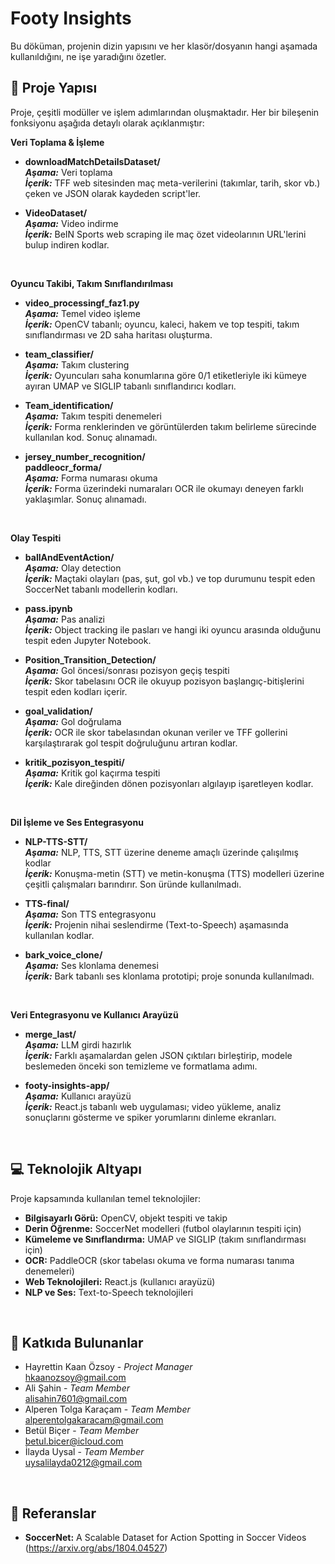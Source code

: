 # Footy Insights

Bu döküman, projenin dizin yapısını ve her klasör/dosyanın hangi aşamada kullanıldığını, ne işe yaradığını özetler.
<br>


## 📂 Proje Yapısı

Proje, çeşitli modüller ve işlem adımlarından oluşmaktadır. Her bir bileşenin fonksiyonu aşağıda detaylı olarak açıklanmıştır:
<br>

**Veri Toplama & İşleme**

- **downloadMatchDetailsDataset/** <br>
***Aşama:*** Veri toplama <br>
***İçerik:*** TFF web sitesinden maç meta-verilerini (takımlar, tarih, skor vb.) çeken ve JSON olarak kaydeden script'ler.

- **VideoDataset/** <br>
***Aşama:*** Video indirme <br>
***İçerik:*** BeIN Sports web scraping ile maç özet videolarının URL'lerini bulup indiren kodlar.
<br>

**Oyuncu Takibi, Takım Sınıflandırılması**

- **video_processingf_faz1.py** <br>
***Aşama:*** Temel video işleme <br>
***İçerik:*** OpenCV tabanlı; oyuncu, kaleci, hakem ve top tespiti, takım sınıflandırması ve 2D saha haritası oluşturma.

- **team_classifier/** <br>
***Aşama:*** Takım clustering <br>
***İçerik:*** Oyuncuları saha konumlarına göre 0/1 etiketleriyle iki kümeye ayıran UMAP ve SIGLIP tabanlı sınıflandırıcı kodları.

- **Team_identification/** <br>
***Aşama:*** Takım tespiti denemeleri <br>
***İçerik:*** Forma renklerinden ve görüntülerden takım belirleme sürecinde kullanılan kod. Sonuç alınamadı.

- **jersey_number_recognition/** <br>
  **paddleocr_forma/** <br>
***Aşama:*** Forma numarası okuma <br>
***İçerik:*** Forma üzerindeki numaraları OCR ile okumayı deneyen farklı yaklaşımlar. Sonuç alınamadı.
<br>

**Olay Tespiti**

- **ballAndEventAction/** <br>
***Aşama:*** Olay detection <br>
***İçerik:*** Maçtaki olayları (pas, şut, gol vb.) ve top durumunu tespit eden SoccerNet tabanlı modellerin kodları.

- **pass.ipynb** <br>
***Aşama:*** Pas analizi <br>
***İçerik:*** Object tracking ile pasları ve hangi iki oyuncu arasında olduğunu tespit eden Jupyter Notebook.

- **Position_Transition_Detection/** <br>
***Aşama:*** Gol öncesi/sonrası pozisyon geçiş tespiti <br>
***İçerik:*** Skor tabelasını OCR ile okuyup pozisyon başlangıç-bitişlerini tespit eden kodları içerir.

- **goal_validation/** <br>
***Aşama:*** Gol doğrulama <br>
***İçerik:*** OCR ile skor tabelasından okunan veriler ve TFF gollerini karşılaştırarak gol tespit doğruluğunu artıran kodlar.

- **kritik_pozisyon_tespiti/** <br>
***Aşama:*** Kritik gol kaçırma tespiti <br>
***İçerik:*** Kale direğinden dönen pozisyonları algılayıp işaretleyen kodlar.
<br>

**Dil İşleme ve Ses Entegrasyonu**

- **NLP-TTS-STT/** <br>
***Aşama:*** NLP, TTS, STT üzerine deneme amaçlı üzerinde çalışılmış kodlar <br>
***İçerik:*** Konuşma-metin (STT) ve metin-konuşma (TTS) modelleri üzerine çeşitli çalışmaları barındırır. Son üründe kullanılmadı.

- **TTS-final/** <br>
***Aşama:*** Son TTS entegrasyonu <br>
***İçerik:*** Projenin nihai seslendirme (Text-to-Speech) aşamasında kullanılan kodlar.

- **bark_voice_clone/** <br>
***Aşama:*** Ses klonlama denemesi <br>
***İçerik:*** Bark tabanlı ses klonlama prototipi; proje sonunda kullanılmadı.
<br>

**Veri Entegrasyonu ve Kullanıcı Arayüzü**

- **merge_last/** <br>
***Aşama:*** LLM girdi hazırlık <br>
***İçerik:*** Farklı aşamalardan gelen JSON çıktıları birleştirip, modele beslemeden önceki son temizleme ve formatlama adımı.

- **footy-insights-app/** <br>
***Aşama:*** Kullanıcı arayüzü <br>
***İçerik:*** React.js tabanlı web uygulaması; video yükleme, analiz sonuçlarını gösterme ve spiker yorumlarını dinleme ekranları.
<br>


## 💻 Teknolojik Altyapı

Proje kapsamında kullanılan temel teknolojiler:

- **Bilgisayarlı Görü:** OpenCV, objekt tespiti ve takip
- **Derin Öğrenme:** SoccerNet modelleri (futbol olaylarının tespiti için)
- **Kümeleme ve Sınıflandırma:** UMAP ve SIGLIP (takım sınıflandırması için)
- **OCR:** PaddleOCR (skor tabelası okuma ve forma numarası tanıma denemeleri)
- **Web Teknolojileri:** React.js (kullanıcı arayüzü)
- **NLP ve Ses:** Text-to-Speech teknolojileri
<br>


## 🦾 Katkıda Bulunanlar
- Hayrettin Kaan Özsoy - *Project Manager* <br>
  hkaanozsoy@gmail.com
- Ali Şahin - *Team Member* <br>
  alisahin7601@gmail.com
- Alperen Tolga Karaçam - *Team Member* <br>
  alperentolgakaracam@gmail.com
- Betül Biçer - *Team Member* <br>
  betul.bicer@icloud.com
- İlayda Uysal - *Team Member* <br>
  uysalilayda0212@gmail.com
<br>


## 📌 Referanslar

- **SoccerNet:** A Scalable Dataset for Action Spotting in Soccer Videos (https://arxiv.org/abs/1804.04527)

